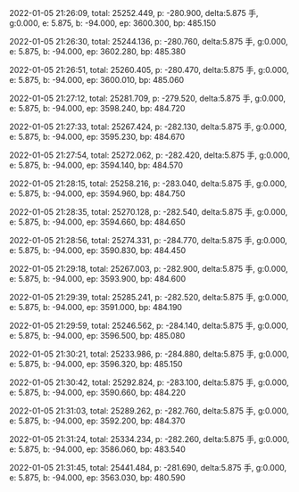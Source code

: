 2022-01-05 21:26:09, total: 25252.449, p: -280.900, delta:5.875 手, g:0.000, e: 5.875, b: -94.000, ep: 3600.300, bp: 485.150

2022-01-05 21:26:30, total: 25244.136, p: -280.760, delta:5.875 手, g:0.000, e: 5.875, b: -94.000, ep: 3602.280, bp: 485.380

2022-01-05 21:26:51, total: 25260.405, p: -280.470, delta:5.875 手, g:0.000, e: 5.875, b: -94.000, ep: 3600.010, bp: 485.060

2022-01-05 21:27:12, total: 25281.709, p: -279.520, delta:5.875 手, g:0.000, e: 5.875, b: -94.000, ep: 3598.240, bp: 484.720

2022-01-05 21:27:33, total: 25267.424, p: -282.130, delta:5.875 手, g:0.000, e: 5.875, b: -94.000, ep: 3595.230, bp: 484.670

2022-01-05 21:27:54, total: 25272.062, p: -282.420, delta:5.875 手, g:0.000, e: 5.875, b: -94.000, ep: 3594.140, bp: 484.570

2022-01-05 21:28:15, total: 25258.216, p: -283.040, delta:5.875 手, g:0.000, e: 5.875, b: -94.000, ep: 3594.960, bp: 484.750

2022-01-05 21:28:35, total: 25270.128, p: -282.540, delta:5.875 手, g:0.000, e: 5.875, b: -94.000, ep: 3594.660, bp: 484.650

2022-01-05 21:28:56, total: 25274.331, p: -284.770, delta:5.875 手, g:0.000, e: 5.875, b: -94.000, ep: 3590.830, bp: 484.450

2022-01-05 21:29:18, total: 25267.003, p: -282.900, delta:5.875 手, g:0.000, e: 5.875, b: -94.000, ep: 3593.900, bp: 484.600

2022-01-05 21:29:39, total: 25285.241, p: -282.520, delta:5.875 手, g:0.000, e: 5.875, b: -94.000, ep: 3591.000, bp: 484.190

2022-01-05 21:29:59, total: 25246.562, p: -284.140, delta:5.875 手, g:0.000, e: 5.875, b: -94.000, ep: 3596.500, bp: 485.080

2022-01-05 21:30:21, total: 25233.986, p: -284.880, delta:5.875 手, g:0.000, e: 5.875, b: -94.000, ep: 3596.320, bp: 485.150

2022-01-05 21:30:42, total: 25292.824, p: -283.100, delta:5.875 手, g:0.000, e: 5.875, b: -94.000, ep: 3590.660, bp: 484.220

2022-01-05 21:31:03, total: 25289.262, p: -282.760, delta:5.875 手, g:0.000, e: 5.875, b: -94.000, ep: 3592.200, bp: 484.370

2022-01-05 21:31:24, total: 25334.234, p: -282.260, delta:5.875 手, g:0.000, e: 5.875, b: -94.000, ep: 3586.060, bp: 483.540

2022-01-05 21:31:45, total: 25441.484, p: -281.690, delta:5.875 手, g:0.000, e: 5.875, b: -94.000, ep: 3563.030, bp: 480.590